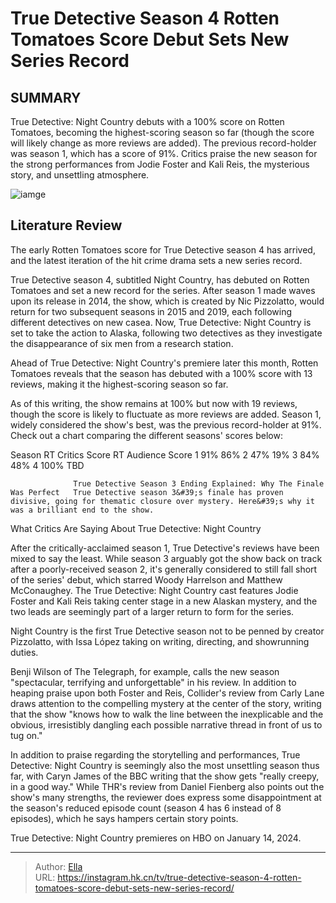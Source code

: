 # True Detective Season 4 Rotten Tomatoes Score Debut Sets New Series Record


## SUMMARY 



  True Detective: Night Country debuts with a 100% score on Rotten Tomatoes, becoming the highest-scoring season so far (though the score will likely change as more reviews are added).   The previous record-holder was season 1, which has a score of 91%.   Critics praise the new season for the strong performances from Jodie Foster and Kali Reis, the mysterious story, and unsettling atmosphere.  

![iamge](https://static1.srcdn.com/wordpress/wp-content/uploads/2024/01/jodie-foster-in-true-detective-season-4-with-a-rotten-tomatoes-logo-behind-her-head-1.jpg)

## Literature Review
The early Rotten Tomatoes score for True Detective season 4 has arrived, and the latest iteration of the hit crime drama sets a new series record.




True Detective season 4, subtitled Night Country, has debuted on Rotten Tomatoes and set a new record for the series. After season 1 made waves upon its release in 2014, the show, which is created by Nic Pizzolatto, would return for two subsequent seasons in 2015 and 2019, each following different detectives on new casea. Now, True Detective: Night Country is set to take the action to Alaska, following two detectives as they investigate the disappearance of six men from a research station.




Ahead of True Detective: Night Country&#39;s premiere later this month, Rotten Tomatoes reveals that the season has debuted with a 100% score with 13 reviews, making it the highest-scoring season so far.


 

As of this writing, the show remains at 100% but now with 19 reviews, though the score is likely to fluctuate as more reviews are added. Season 1, widely considered the show&#39;s best, was the previous record-holder at 91%. Check out a chart comparing the different seasons&#39; scores below:

 Season  RT Critics Score  RT Audience Score   1  91%  86%   2  47%  19%   3  84%  48%   4  100%  TBD   






                  True Detective Season 3 Ending Explained: Why The Finale Was Perfect   True Detective season 3&#39;s finale has proven divisive, going for thematic closure over mystery. Here&#39;s why it was a brilliant end to the show.    


 What Critics Are Saying About True Detective: Night Country 
          

After the critically-acclaimed season 1, True Detective&#39;s reviews have been mixed to say the least. While season 3 arguably got the show back on track after a poorly-received season 2, it&#39;s generally considered to still fall short of the series&#39; debut, which starred Woody Harrelson and Matthew McConaughey. The True Detective: Night Country cast features Jodie Foster and Kali Reis taking center stage in a new Alaskan mystery, and the two leads are seemingly part of a larger return to form for the series.






Night Country is the first True Detective season not to be penned by creator Pizzolatto, with Issa López taking on writing, directing, and showrunning duties.




Benji Wilson of The Telegraph, for example, calls the new season &#34;spectacular, terrifying and unforgettable&#34; in his review. In addition to heaping praise upon both Foster and Reis, Collider&#39;s review from Carly Lane draws attention to the compelling mystery at the center of the story, writing that the show &#34;knows how to walk the line between the inexplicable and the obvious, irresistibly dangling each possible narrative thread in front of us to tug on.&#34;

In addition to praise regarding the storytelling and performances, True Detective: Night Country is seemingly also the most unsettling season thus far, with Caryn James of the BBC writing that the show gets &#34;really creepy, in a good way.&#34; While THR&#39;s review from Daniel Fienberg also points out the show&#39;s many strengths, the reviewer does express some disappointment at the season&#39;s reduced episode count (season 4 has 6 instead of 8 episodes), which he says hampers certain story points.






True Detective: Night Country premieres on HBO on January 14, 2024.






---

> Author: [Ella](https://instagram.hk.cn/)  
> URL: https://instagram.hk.cn/tv/true-detective-season-4-rotten-tomatoes-score-debut-sets-new-series-record/  

